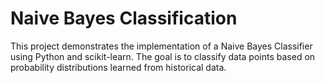 # Naive Bayes Classification
This project demonstrates the implementation of a Naive Bayes Classifier using Python and scikit-learn. The goal is to classify data points based on probability distributions learned from historical data.
